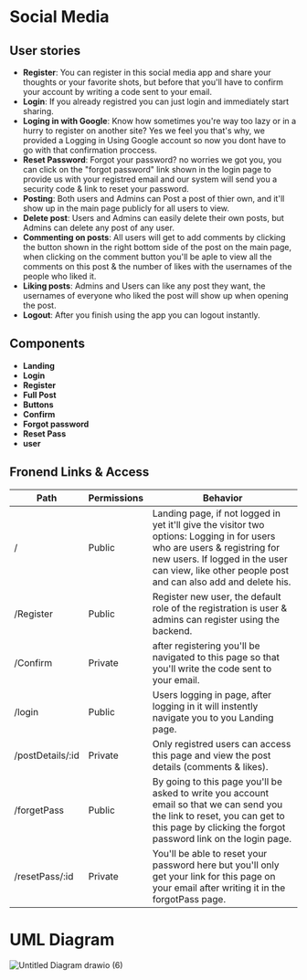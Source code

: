 # Social Media

## User stories

- **Register**: You can register in this social media app and share your thoughts or your favorite shots, but before that you'll have to confirm your account by writing a code sent to your email.
- **Login**: If you already registred you can just login and immediately start sharing.
- **Loging in with Google**: Know how sometimes you're way too lazy or in a hurry to register on another site? Yes we feel you that's why, we provided a Logging in Using Google account so now you dont have to go with that confirmation proccess.
- **Reset Password**: Forgot your password? no worries we got you, you can click on the "forgot password" link shown in the login page to provide us with your registred email and our system will send you a security code & link to reset your password.
- **Posting**: Both users and Admins can Post a post of thier own, and it'll show up in the main page publicly for all users to view.
- **Delete post**: Users and Admins can easily delete their own posts, but Admins can delete any post of any user.
- **Commenting on posts**: All users will get to add comments by clicking the button shown in the right bottom side of the post on the main page, when clicking on the comment button you'll be aple to view all the comments on this post & the number of likes with the usernames of the people who liked it.
- **Liking posts**: Admins and Users can like any post they want, the usernames of everyone who liked the post will show up when opening the post.
- **Logout**: After you finish using the app you can logout instantly.

## Components

- **Landing**
- **Login**
- **Register**
- **Full Post**
- **Buttons**
- **Confirm**
- **Forgot password**
- **Reset Pass**
- **user**

## Fronend Links & Access

| Path             | Permissions | Behavior                                                                                                                                                                                                                      |
| ---------------- | ----------- | ----------------------------------------------------------------------------------------------------------------------------------------------------------------------------------------------------------------------------- |
| /                | Public      | Landing page, if not logged in yet it'll give the visitor two options: Logging in for users who are users & registring for new users. If logged in the user can view, like other people post and can also add and delete his. |
| /Register        | Public      | Register new user, the default role of the registration is user & admins can register using the backend.                                                                                                                      |
| /Confirm         | Private      | after registering you'll be navigated to this page so that you'll write the code sent to your email.                                                                                                                          |
| /login           | Public      | Users logging in page, after logging in it will instently navigate you to you Landing page.                                                                                                                                   |
| /postDetails/:id | Private      | Only registred users can access this page and view the post details (comments & likes).                                                                                                                                       |
| /forgetPass      | Public      | By going to this page you'll be asked to write you account email so that we can send you the link to reset, you can get to this page by clicking the forgot password link on the login page.                                  |
| /resetPass/:id   | Private      | You'll be able to reset your password here but you'll only get your link for this page on your email after writing it in the forgotPass page.                                                                                 |


# UML Diagram

![Untitled Diagram drawio (6)](https://user-images.githubusercontent.com/92247858/145883722-dc6ec459-6aaf-42db-9b61-d0410a6b0d5b.png)



